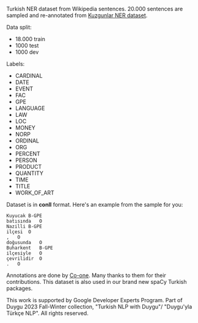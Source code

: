 Turkish NER dataset from Wikipedia sentences. 20.000 sentences are sampled and re-annotated from [Kuzgunlar NER dataset](https://data.mendeley.com/datasets/cdcztymf4k/1).


Data split:

- 18.000 train
- 1000 test
- 1000 dev

Labels:

- CARDINAL
- DATE
- EVENT
- FAC
- GPE
- LANGUAGE
- LAW
- LOC
- MONEY
- NORP
- ORDINAL
- ORG
- PERCENT
- PERSON
- PRODUCT
- QUANTITY
- TIME
- TITLE
- WORK_OF_ART

Dataset is in **conll** format. Here's an example from the sample for you:

```
Kuyucak	B-GPE
batısında	O
Nazilli	B-GPE
ilçesi	O
,	O
doğusunda	O
Buharkent	B-GPE
ilçesiyle	O
çevrilidir	O
.	O
```

Annotations are done by [Co-one](https://co-one.co/). Many thanks to them for their contributions. This dataset is also used in our brand new spaCy Turkish packages.

This work is supported by Google Developer Experts Program.
Part of Duygu 2023 Fall-Winter collection, "Turkish NLP with Duygu"/ "Duygu'yla Türkçe NLP". All rights reserved.
